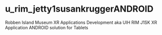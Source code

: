 # u_rim_jetty1susankruggerANDROID
Robben Island Museum XR Applications Development aka UIH RIM J1SK XR Application ANDROID solution for Tablets
